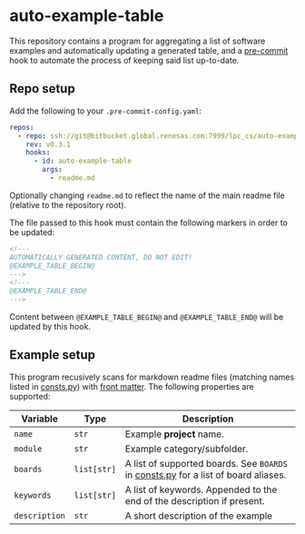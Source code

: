 # auto-example-table

This repository contains a program for aggregating a list of software examples
and automatically updating a generated table, and a [pre-commit][precommit]
hook to automate the process of keeping said list up-to-date.

[precommit]: https://pre-commit.com

## Repo setup

Add the following to your `.pre-commit-config.yaml`:

```yaml
repos:
  - repo: ssh://git@bitbucket.global.renesas.com:7999/lpc_cs/auto-example-table.git
    rev: v0.3.1
    hooks:
      - id: auto-example-table
        args:
          - readme.md
```

Optionally changing `readme.md` to reflect the name of the main readme file
(relative to the repository root).

The file passed to this hook must contain the following markers in order to be
updated:

```html
<!---
AUTOMATICALLY GENERATED CONTENT, DO NOT EDIT!
@EXAMPLE_TABLE_BEGIN@
--->
<!---
@EXAMPLE_TABLE_END@
--->
```

Content between `@EXAMPLE_TABLE_BEGIN@` and `@EXAMPLE_TABLE_END@` will be
updated by this hook.

## Example setup

This program recusively scans for markdown readme files (matching names listed
in [consts.py][consts]) with [front matter][frontmatter].
The following properties are supported:

|Variable|Type|Description|
|-|-|-|
|`name`|`str`|Example **project** name.|
|`module`|`str`|Example category/subfolder.|
|`boards`|`list[str]`|A list of supported boards. See `BOARDS` in [consts.py][consts] for a list of board aliases.|
|`keywords`|`list[str]`|A list of keywords. Appended to the end of the description if present.|
|`description`|`str`|A short description of the example|

[frontmatter]: https://jekyllrb.com/docs/front-matter
[consts]: auto_example_table/consts.py

